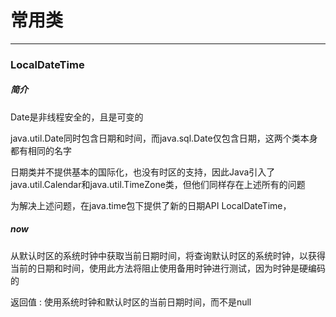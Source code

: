 # 常用类



---



### LocalDateTime



##### 简介

Date是非线程安全的，且是可变的

java.util.Date同时包含日期和时间，而java.sql.Date仅包含日期，这两个类本身都有相同的名字

日期类并不提供基本的国际化，也没有时区的支持，因此Java引入了java.util.Calendar和java.util.TimeZone类，但他们同样存在上述所有的问题

为解决上述问题，在java.time包下提供了新的日期API LocalDateTime，



##### now

从默认时区的系统时钟中获取当前日期时间，将查询默认时区的系统时钟，以获得当前的日期和时间，使用此方法将阻止使用备用时钟进行测试，因为时钟是硬编码的

返回值 : 使用系统时钟和默认时区的当前日期时间，而不是null

 